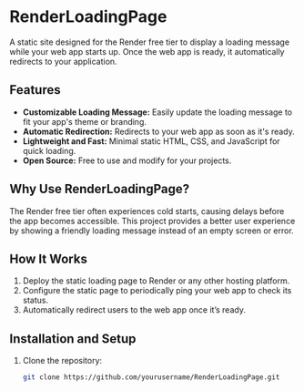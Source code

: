 # RenderLoadingPage

A static site designed for the Render free tier to display a loading message while your web app starts up. Once the web app is ready, it automatically redirects to your application.

## Features

- **Customizable Loading Message:** Easily update the loading message to fit your app's theme or branding.
- **Automatic Redirection:** Redirects to your web app as soon as it's ready.
- **Lightweight and Fast:** Minimal static HTML, CSS, and JavaScript for quick loading.
- **Open Source:** Free to use and modify for your projects.

## Why Use RenderLoadingPage?

The Render free tier often experiences cold starts, causing delays before the app becomes accessible. This project provides a better user experience by showing a friendly loading message instead of an empty screen or error.

## How It Works

1. Deploy the static loading page to Render or any other hosting platform.
2. Configure the static page to periodically ping your web app to check its status.
3. Automatically redirect users to the web app once it’s ready.

## Installation and Setup

1. Clone the repository:
   ```bash
   git clone https://github.com/yourusername/RenderLoadingPage.git
